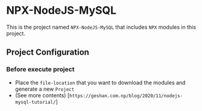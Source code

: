 # NPX-NodeJS-MySQL
This is the project named `NPX-NodeJS-MySQL` that includes `NPX` modules in this project.

## Project Configuration

### Before execute project

- Place the `file-location` that you want to download the modules and generate a new `Project`
- (See more contents) [`https://geshan.com.np/blog/2020/11/nodejs-mysql-tutorial/`]
